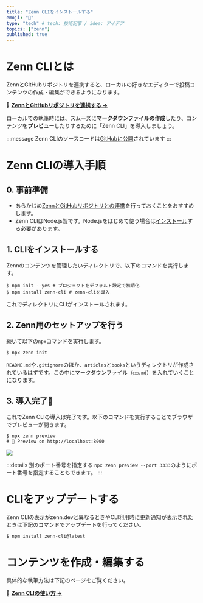 ```yaml
---
title: "Zenn CLIをインストールする"
emoji: "📝"
type: "tech" # tech: 技術記事 / idea: アイデア
topics: ["zenn"]
published: true
---
```




# Zenn CLIとは

ZennとGitHubリポジトリを連携すると、ローカルの好きなエディターで投稿コンテンツの作成・編集ができるようになります。

📘 **[ZennとGitHubリポジトリを連携する →](/zenn/articles/connect-to-github)**

ローカルでの執筆時には、スムーズに**マークダウンファイルの作成**したり、コンテンツを**プレビュー**したりするために「Zenn CLI」を導入しましょう。

:::message
Zenn CLIのソースコードは[GitHubに公開](https://github.com/zenn-dev/zenn-editor)されています
:::

# Zenn CLIの導入手順

## 0. 事前準備
- あらかじめ[ZennとGitHubリポジトリとの連携](/zenn/articles/connect-to-github)を行っておくことをおすすめします。
- Zenn CLIはNode.js製です。Node.jsをはじめて使う場合は[インストール](https://nodejs.org/ja/)する必要があります。

## 1. CLIをインストールする
Zennのコンテンツを管理したいディレクトリで、以下のコマンドを実行します。

```shell
$ npm init --yes # プロジェクトをデフォルト設定で初期化
$ npm install zenn-cli # zenn-cliを導入
```

これでディレクトリにCLIがインストールされます。


## 2. Zenn用のセットアップを行う

続いて以下の`npx`コマンドを実行します。

```shell
$ npx zenn init
```


`README.md`や`.gitignore`のほか、`articles`と`books`というディレクトリが作成されているはずです。この中にマークダウンファイル（`◯◯.md`）を入れていくことになります。

## 3. 導入完了🎉
これでZenn CLIの導入は完了です。以下のコマンドを実行することでブラウザでプレビューが開きます。

```shell
$ npx zenn preview
# 👀 Preview on http://localhost:8000
```

![](https://storage.googleapis.com/zenn-user-upload/51h36ls52d5gvl5wja9pk15kq3cv)

:::details 別のポート番号を指定する
`npx zenn preview --port 3333`のようにポート番号を指定することもできます。
:::


# CLIをアップデートする

Zenn CLIの表示がzenn.devと異なるときやCLI利用時に更新通知が表示されたときは下記のコマンドでアップデートを行ってください。

```shell
$ npm install zenn-cli@latest
```


# コンテンツを作成・編集する
具体的な執筆方法は下記のページをご覧ください。

📝 **[Zenn CLIの使い方 →](/zenn/articles/zenn-cli-guide)**

